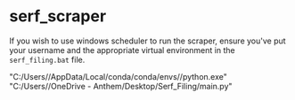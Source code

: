 # serf_scraper

If you wish to use windows scheduler to run the scraper, ensure you've put your username and the appropriate virtual environment in the
`serf_filing.bat` file.

"C:/Users/<username>/AppData/Local/conda/conda/envs/<virtualenv>/python.exe" "C:/Users/<username>/OneDrive - Anthem/Desktop/Serf_Filing/main.py"
